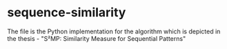 # sequence-similarity
The file is the Python implementation for the algorithm which is depicted in the thesis - "S²MP: Similarity Measure for Sequential Patterns"
